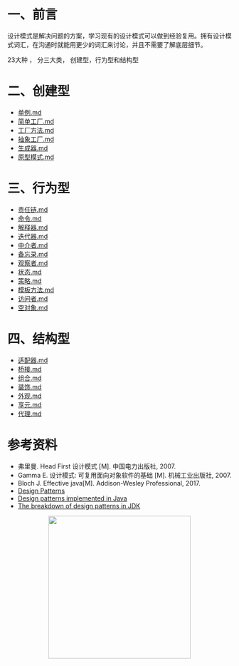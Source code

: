 # 一、前言

设计模式是解决问题的方案，学习现有的设计模式可以做到经验复用。拥有设计模式词汇，在沟通时就能用更少的词汇来讨论，并且不需要了解底层细节。

23大种 ， 分三大类， 创建型，行为型和结构型

 			

# 二、创建型

- [单例.md](notes/设计模式%20%20-%20单例.md)
- [简单工厂.md](notes/设计模式%20-%20简单工厂.md)
- [工厂方法.md](notes/设计模式%20-%20工厂方法.md)
- [抽象工厂.md](notes/设计模式%20-%20抽象工厂.md)
- [生成器.md](notes/设计模式%20-%20生成器.md)
- [原型模式.md](notes/设计模式%20-%20原型模式.md)

# 三、行为型

- [责任链.md](notes/设计模式%20-%20责任链.md)
- [命令.md](notes/设计模式%20-%20命令.md)
- [解释器.md](notes/设计模式%20-%20解释器.md)
- [迭代器.md](notes/设计模式%20-%20迭代器.md)
- [中介者.md](notes/设计模式%20-%20中介者.md)
- [备忘录.md](notes/设计模式%20-%20备忘录.md)
- [观察者.md](notes/设计模式%20-%20观察者.md)
- [状态.md](notes/设计模式%20-%20状态.md)
- [策略.md](notes/设计模式%20-%20策略.md)
- [模板方法.md](notes/设计模式%20-%20模板方法.md)
- [访问者.md](notes/设计模式%20-%20访问者.md)
- [空对象.md](notes/设计模式%20-%20空对象.md)

# 四、结构型

- [适配器.md](notes/设计模式%20-%20适配器.md)
- [桥接.md](notes/设计模式%20-%20桥接.md)
- [组合.md](notes/设计模式%20-%20组合.md)
- [装饰.md](notes/设计模式%20-%20装饰.md)
- [外观.md](notes/设计模式%20-%20外观.md)
- [享元.md](notes/设计模式%20-%20享元.md)
- [代理.md](notes/设计模式%20-%20代理.md)

# 参考资料

- 弗里曼. Head First 设计模式 [M]. 中国电力出版社, 2007.
- Gamma E. 设计模式: 可复用面向对象软件的基础 [M]. 机械工业出版社, 2007.
- Bloch J. Effective java[M]. Addison-Wesley Professional, 2017.
- [Design Patterns](http://www.oodesign.com/)
- [Design patterns implemented in Java](http://java-design-patterns.com/)
- [The breakdown of design patterns in JDK](http://www.programering.com/a/MTNxAzMwATY.html)






<div align="center"><img width="320px" src="https://cs-notes-1256109796.cos.ap-guangzhou.myqcloud.com/githubio/公众号二维码-2.png"></img></div>
